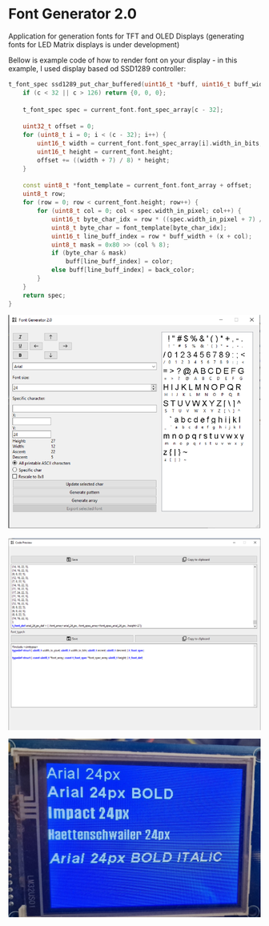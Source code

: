 # Font Generator 2.0

Application for generation fonts for TFT and OLED Displays (generating fonts for LED Matrix displays is under development)

Bellow is example code of how to render font on your display - in this example, I used display based od SSD1289 controller: 

```cpp
t_font_spec ssd1289_put_char_buffered(uint16_t *buff, uint16_t buff_width, uint8_t c, int x, uint16_t color, uint16_t back_color) {
    if (c < 32 || c > 126) return {0, 0, 0};

    t_font_spec spec = current_font.font_spec_array[c - 32];

    uint32_t offset = 0;
    for (uint8_t i = 0; i < (c - 32); i++) {
        uint16_t width = current_font.font_spec_array[i].width_in_bits;
        uint16_t height = current_font.height;
        offset += ((width + 7) / 8) * height;
    }

    const uint8_t *font_template = current_font.font_array + offset;
    uint8_t row;
    for (row = 0; row < current_font.height; row++) {
        for (uint8_t col = 0; col < spec.width_in_pixel; col++) {
            uint16_t byte_char_idx = row * ((spec.width_in_pixel + 7) / 8) + (col / 8);
            uint8_t byte_char = font_template[byte_char_idx];
            uint16_t line_buff_index = row * buff_width + (x + col);
            uint8_t mask = 0x80 >> (col % 8);
            if (byte_char & mask)
                buff[line_buff_index] = color;
            else buff[line_buff_index] = back_color;
        }
    }
    return spec;
}
```

![App main window](screenshots/main_window.png)

![Code preview](screenshots/code_preview.png)

![Final effect on display](screenshots/final.jpg)



 
